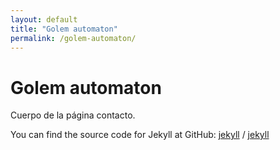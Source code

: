```yaml
---
layout: default
title: "Golem automaton"
permalink: /golem-automaton/
---
```


# Golem automaton

Cuerpo de la página contacto.

You can find the source code for Jekyll at GitHub:
[jekyll][jekyll-organization] /
[jekyll](https://github.com/jekyll/jekyll)


[jekyll-organization]: https://github.com/jekyll
